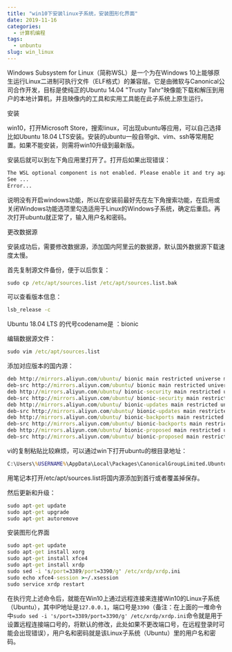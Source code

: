 ```yaml
---
title: "win10下安装linux子系统，安装图形化界面"
date: 2019-11-16
categories:
  - 计算机编程
tags:
  - unbuntu
slug: win_linux
---
```


Windows Subsystem for Linux（简称WSL）是一个为在Windows 10上能够原生运行Linux二进制可执行文件（ELF格式）的兼容层。它是由微软与Canonical公司合作开发，目标是使纯正的Ubuntu 14.04 "Trusty Tahr"映像能下载和解压到用户的本地计算机，并且映像内的工具和实用工具能在此子系统上原生运行。

安装

win10，打开Microsoft Store，搜索linux，可出现ubuntu等应用，可以自己选择比如Ubuntu 18.04 LTS安装。安装的ubuntu一般自带git、vim、ssh等常用配置。如果不能安装，则需将win10升级到最新版。

安装后就可以到左下角应用里打开了。打开后如果出现错误：

```cmd
The WSL optional component is not enabled. Please enable it and try again.
See ...
Error...
```

说明没有开启windows功能，所以在安装前最好先在左下角搜索功能，在启用或关闭Windows功能选项里勾选适用于Linux的Windows子系统，确定后重启。再次打开ubuntu就正常了，输入用户名和密码。


更改数据源

安装成功后，需要修改数据源，添加国内阿里云的数据源，默认国外数据源下载速度太慢。

首先复制源文件备份，便于以后恢复：
```cmd
sudo cp /etc/apt/sources.list /etc/apt/sources.list.bak
```
可以查看版本信息：
```cmd
lsb_release -c
```
Ubuntu 18.04 LTS 的代号codename是 ：bionic

编辑数据源文件：
```cmd
sudo vim /etc/apt/sources.list
```

添加对应版本的国内源：
```cmd
deb http://mirrors.aliyun.com/ubuntu/ bionic main restricted universe multiverse
deb-src http://mirrors.aliyun.com/ubuntu/ bionic main restricted universe multiverse
deb http://mirrors.aliyun.com/ubuntu/ bionic-security main restricted universe multiverse
deb-src http://mirrors.aliyun.com/ubuntu/ bionic-security main restricted universe multiverse
deb http://mirrors.aliyun.com/ubuntu/ bionic-updates main restricted universe multiverse
deb-src http://mirrors.aliyun.com/ubuntu/ bionic-updates main restricted universe multiverse
deb http://mirrors.aliyun.com/ubuntu/ bionic-backports main restricted universe multiverse
deb-src http://mirrors.aliyun.com/ubuntu/ bionic-backports main restricted universe multiverse
deb http://mirrors.aliyun.com/ubuntu/ bionic-proposed main restricted universe multiverse
deb-src http://mirrors.aliyun.com/ubuntu/ bionic-proposed main restricted universe multiverse
```

vi的复制粘贴比较麻烦，可以通过win下打开ubuntu的根目录地址：
```cmd
C:\Users\%USERNAME%\AppData\Local\Packages\CanonicalGroupLimited.UbuntuonWindows_79rhkp1fndgsc\LocalState\rootfs
```
用笔记本打开/etc/apt/sources.list将国内源添加到首行或者覆盖掉保存。

然后更新和升级：

```cmd
sudo apt-get update
sudo apt-get upgrade
sudo apt-get autoremove
```

安装图形化界面

```cmd
sudo apt-get update
sudo apt-get install xorg
sudo apt-get install xfce4
sudo apt-get install xrdp
sudo sed -i 's/port=3389/port=3390/g' /etc/xrdp/xrdp.ini
sudo echo xfce4-session >~/.xsession
sudo service xrdp restart
```

在执行完上述命令后，就能在Win10上通过远程连接来连接Win10的Linux子系统（Ubuntu），其中IP地址是`127.0.0.1`，端口号是`3390`（备注：在上面的一堆命令中`sudo sed -i 's/port=3389/port=3390/g' /etc/xrdp/xrdp.ini`命令就是用于设置远程连接端口号的，将默认的修改，此处如果不更改端口号，在远程登录时可能会出现错误），用户名和密码就是该Linux子系统（Ubuntu）里的用户名和密码。